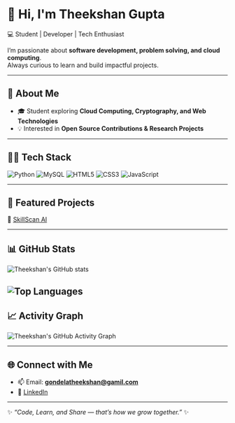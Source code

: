 # 👋 Hi, I'm Theekshan Gupta  

💻 Student | Developer | Tech Enthusiast  

I’m passionate about **software development, problem solving, and cloud computing**.  
Always curious to learn and build impactful projects.  

---

## 🚀 About Me
- 🎓 Student exploring **Cloud Computing, Cryptography, and Web Technologies**  
- 💡 Interested in **Open Source Contributions & Research Projects**  

---

## 🧑‍💻 Tech Stack
![Python](https://img.shields.io/badge/Python-3776AB?style=for-the-badge&logo=python&logoColor=white)
![MySQL](https://img.shields.io/badge/MySQL-005C84?style=for-the-badge&logo=mysql&logoColor=white)
![HTML5](https://img.shields.io/badge/HTML5-E34F26?style=for-the-badge&logo=html5&logoColor=white)
![CSS3](https://img.shields.io/badge/CSS3-1572B6?style=for-the-badge&logo=css3&logoColor=white)
![JavaScript](https://img.shields.io/badge/JavaScript-F7DF1E?style=for-the-badge&logo=javascript&logoColor=black)

---

## 📌 Featured Projects 
🔹 [SkillScan AI](https://github.com/theekshangupta/skillscanAI)  

---

## 📊 GitHub Stats
![Theekshan's GitHub stats](https://github-readme-stats.vercel.app/api?username=theekshangupta&show_icons=true&theme=radical&cache_seconds=1800)

![Top Languages](https://github-readme-stats.vercel.app/api/top-langs/?username=theekshangupta&layout=compact&theme=radical&cache_seconds=1800)
---

## 📈 Activity Graph
![Theekshan's GitHub Activity Graph](https://github-readme-activity-graph.vercel.app/graph?username=theekshangupta&theme=radical)  

---

## 🌐 Connect with Me
- 📫 Email: **gondelatheekshan@gamil.com**  
- 💼 [LinkedIn](www.linkedin.com/in/theekshan-gondela-6ba9bb312)  

---

✨ _“Code, Learn, and Share — that’s how we grow together.”_ ✨
